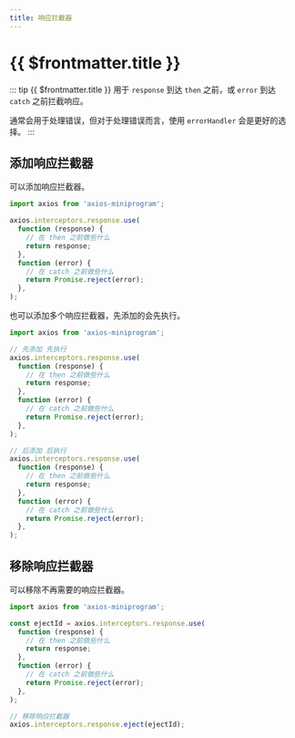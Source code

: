 ```yaml
---
title: 响应拦截器
---
```


# {{ $frontmatter.title }}

::: tip {{ $frontmatter.title }}
用于 `response` 到达 `then` 之前，或 `error` 到达 `catch` 之前拦截响应。

通常会用于处理错误，但对于处理错误而言，使用 `errorHandler` 会是更好的选择。
:::

## 添加响应拦截器

可以添加响应拦截器。

```ts
import axios from 'axios-miniprogram';

axios.interceptors.response.use(
  function (response) {
    // 在 then 之前做些什么
    return response;
  },
  function (error) {
    // 在 catch 之前做些什么
    return Promise.reject(error);
  },
);
```

也可以添加多个响应拦截器，先添加的会先执行。

```ts
import axios from 'axios-miniprogram';

// 先添加 先执行
axios.interceptors.response.use(
  function (response) {
    // 在 then 之前做些什么
    return response;
  },
  function (error) {
    // 在 catch 之前做些什么
    return Promise.reject(error);
  },
);

// 后添加 后执行
axios.interceptors.response.use(
  function (response) {
    // 在 then 之前做些什么
    return response;
  },
  function (error) {
    // 在 catch 之前做些什么
    return Promise.reject(error);
  },
);
```

## 移除响应拦截器

可以移除不再需要的响应拦截器。

```ts
import axios from 'axios-miniprogram';

const ejectId = axios.interceptors.response.use(
  function (response) {
    // 在 then 之前做些什么
    return response;
  },
  function (error) {
    // 在 catch 之前做些什么
    return Promise.reject(error);
  },
);

// 移除响应拦截器
axios.interceptors.response.eject(ejectId);
```
